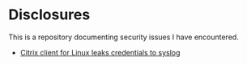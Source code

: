 # Disclosures

This is a repository documenting security issues I have encountered.

- [Citrix client for Linux leaks credentials to syslog](citrix-linux-client-cred-leak)
